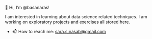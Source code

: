 👋 Hi, I’m @basanaras! 

I am interested in learning about data science related techniques. I am working on exploratory projects and exercises all stored here. 

- 📫 How to reach me: sara.s.nasab@gmail.com

<!---
basanaras/basanaras is a ✨ special ✨ repository because its `README.md` (this file) appears on your GitHub profile.
You can click the Preview link to take a look at your changes.
--->
